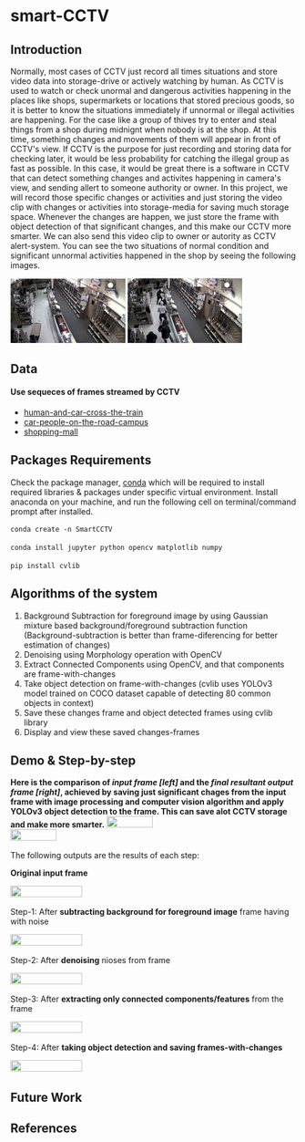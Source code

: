 # smart-CCTV

## Introduction
Normally, most cases of CCTV just record all times situations and store video data into storage-drive or actively watching by human. As CCTV is used to watch or check unormal and dangerous activities happening in the places like shops, supermarkets or locations that stored precious goods, so it is better to know the situations immediately if unnormal or illegal activities are happening. For the case like a group of thives try to enter and steal things from a shop during midnignt when nobody is at the shop. At this time, something changes and movements of them will appear in front of CCTV's view. If CCTV is the purpose for just recording and storing data for checking later, it would be less probability for catching the illegal group as fast as possible. In this case, it would be great there is a software in CCTV that can detect something changes and activites happening in camera's view, and sending allert to someone authority or owner. 
In this project, we will record those specific changes or activities and just storing the video clip with changes or activities into storage-media for saving much storage space. Whenever the changes are happen, we just store the frame with object detection of that significant changes, and this make our CCTV more smarter. We can also send this video clip to owner or autority as CCTV alert-system. You can see the two situations of normal condition and significant unnormal activities happened in the shop by seeing the following images.

<img src="/video-data/cctv-normal.png" height="40%" width="40%" alt="CCTV view with normal condition" title="Do not save the frames in the storage">  <img src="/video-data/cctv-changes.png" height="40%" width="40%" alt="CCTV view with the thives enter the shop" title="Save the frames when changes happen">

## Data
#### Use sequeces of frames streamed by CCTV
* [human-and-car-cross-the-train](https://github.com/ThuraTunScibotics/smart-CCTV/tree/main/video-data/GroundtruthSeq/RawImages)
* [car-people-on-the-road-campus](https://github.com/ThuraTunScibotics/smart-CCTV/tree/main/video-data/Campus)
* [shopping-mall](https://github.com/ThuraTunScibotics/smart-CCTV/tree/main/video-data/ShoppingMall_resized)

## Packages Requirements
Check the package manager, [conda](https://docs.conda.io/projects/conda/en/latest/index.html) which will be required to install required libraries & packages under specific virtual environment.
Install anaconda on your machine, and run the following cell on terminal/command prompt after installed.
```
conda create -n SmartCCTV

conda install jupyter python opencv matplotlib numpy

pip install cvlib
```
## Algorithms of the system
1. Background Subtraction for foreground image by using Gaussian mixture based background/foreground subtraction function
   (Background-subtraction is better than frame-diferencing for better estimation of changes)
2. Denoising using Morphology operation with OpenCV
3. Extract Connected Components using OpenCV, and that components are frame-with-changes
4. Take object detection on frame-with-changes
   (cvlib uses YOLOv3 model trained on COCO dataset capable of detecting 80 common objects in context)
6. Save these changes frame and object detected frames using cvlib library
7. Display and view these saved changes-frames

## Demo & Step-by-step

**Here is the comparison of *input frame [left]* and the *final resultant output frame [right]*, achieved by saving just significant chages from the input frame with image processing and computer vision algorithm and apply YOLOv3 object detection to the frame. This can save alot CCTV storage and make more smarter.**
<img src="https://github.com/ThuraTunScibotics/smart-CCTV/blob/main/resultant-data/input-train-cross.gif" height="40%" width="40%">     <img src="https://github.com/ThuraTunScibotics/smart-CCTV/blob/main/resultant-frame-changes-videos/train-cross.gif" height="40%" width="40%">


The following outputs are the results of each step:

**Original input frame**

<img src="https://github.com/ThuraTunScibotics/smart-CCTV/blob/main/resultant-data/input-train-cross.gif" height="50%" width="50%">


Step-1: After **subtracting background for foreground image** frame having with noise

<img src="https://github.com/ThuraTunScibotics/smart-CCTV/blob/main/resultant-data/noise-result.gif" height="50%" width="50%">


Step-2: After **denoising** nioses from frame

<img src="https://github.com/ThuraTunScibotics/smart-CCTV/blob/main/resultant-data/denoised-result.gif" height="50%" width="50%">


Step-3: After **extracting only connected components/features** from the frame

<img src="https://github.com/ThuraTunScibotics/smart-CCTV/blob/main/resultant-data/component-seq1.gif" height="50%" width="50%">


Step-4: After **taking object detection and saving frames-with-changes**

<img src="https://github.com/ThuraTunScibotics/smart-CCTV/blob/main/resultant-frame-changes-videos/train-cross.gif" height="50%" width="50%">


## Future Work

## References

